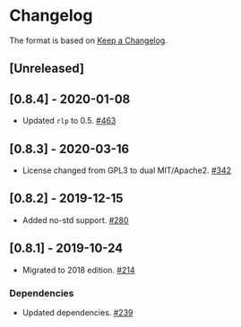 # Changelog

The format is based on [Keep a Changelog].

[Keep a Changelog]: http://keepachangelog.com/en/1.0.0/

## [Unreleased]

## [0.8.4] - 2020-01-08
- Updated `rlp` to 0.5. [#463](https://github.com/axiatech/axia-common/pull/463)
## [0.8.3] - 2020-03-16
- License changed from GPL3 to dual MIT/Apache2. [#342](https://github.com/axiatech/axia-common/pull/342)
## [0.8.2] - 2019-12-15
- Added no-std support. [#280](https://github.com/axiatech/axia-common/pull/280)
## [0.8.1] - 2019-10-24
- Migrated to 2018 edition. [#214](https://github.com/axiatech/axia-common/pull/214)
### Dependencies
- Updated dependencies. [#239](https://github.com/axiatech/axia-common/pull/239)
